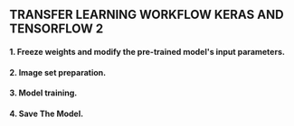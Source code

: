 ## **TRANSFER LEARNING WORKFLOW KERAS AND TENSORFLOW 2**
#### 1. Freeze weights and modify the pre-trained model's input parameters.
#### 2. Image set preparation. 
#### 3. Model training.
#### 4. Save The Model.
